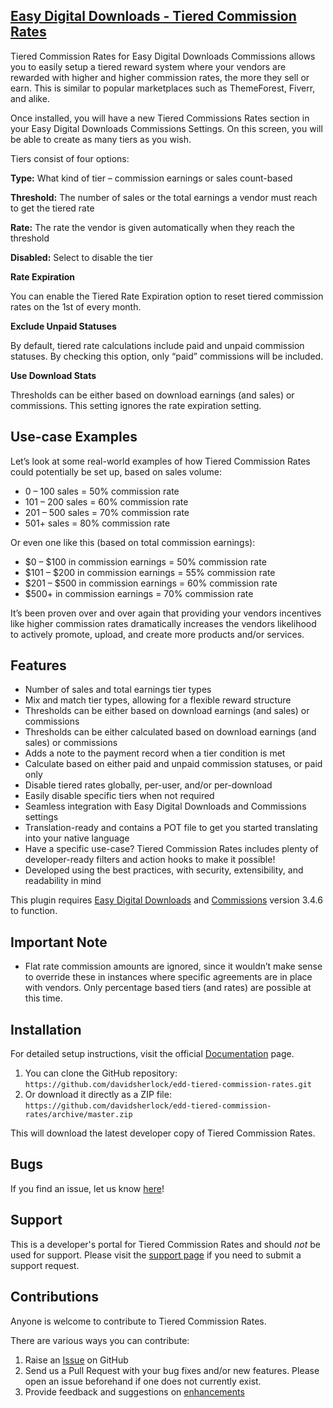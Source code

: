 ## [Easy Digital Downloads - Tiered Commission Rates](https://wordpress.org/plugins/edd-tiered-commission-rates/)

Tiered Commission Rates for Easy Digital Downloads Commissions allows you to easily setup a tiered reward system where your vendors are rewarded with higher and higher commission rates, the more they sell or earn. This is similar to popular marketplaces such as ThemeForest, Fiverr, and alike.

Once installed, you will have a new Tiered Commissions Rates section in your Easy Digital Downloads Commissions Settings. On this screen, you will be able to create as many tiers as you wish.

Tiers consist of four options:

**Type:** What kind of tier – commission earnings or sales count-based

**Threshold:** The number of sales or the total earnings a vendor must reach to get the tiered rate

**Rate:** The rate the vendor is given automatically when they reach the threshold

**Disabled:** Select to disable the tier

**Rate Expiration**

You can enable the Tiered Rate Expiration option to reset tiered commission rates on the 1st of every month.

**Exclude Unpaid Statuses**

By default, tiered rate calculations include paid and unpaid commission statuses. By checking this option, only “paid” commissions will be included.

**Use Download Stats**

Thresholds can be either based on download earnings (and sales) or commissions. This setting ignores the rate expiration setting.

## Use-case Examples

Let’s look at some real-world examples of how Tiered Commission Rates could potentially be set up, based on sales volume:

* 0 – 100 sales = 50% commission rate
* 101 – 200 sales = 60% commission rate
* 201 – 500 sales = 70% commission rate
* 501+ sales = 80% commission rate

Or even one like this (based on total commission earnings):

* $0 – $100 in commission earnings = 50% commission rate
* $101 – $200 in commission earnings = 55% commission rate
* $201 – $500 in commission earnings = 60% commission rate
* $500+ in commission earnings = 70% commission rate

It’s been proven over and over again that providing your vendors incentives like higher commission rates dramatically increases the vendors likelihood to actively promote, upload, and create more products and/or services.

## Features

* Number of sales and total earnings tier types
* Mix and match tier types, allowing for a flexible reward structure
* Thresholds can be either based on download earnings (and sales) or commissions
* Thresholds can be either calculated based on download earnings (and sales) or commissions
* Adds a note to the payment record when a tier condition is met
* Calculate based on either paid and unpaid commission statuses, or paid only
* Disable tiered rates globally, per-user, and/or per-download
* Easily disable specific tiers when not required
* Seamless integration with Easy Digital Downloads and Commissions settings
* Translation-ready and contains a POT file to get you started translating into your native language
* Have a specific use-case? Tiered Commission Rates includes plenty of developer-ready filters and action hooks to make it possible!
* Developed using the best practices, with security, extensibility, and readability in mind

This plugin requires [Easy Digital Downloads](http://wordpress.org/extend/plugins/easy-digital-downloads/) and [Commissions](https://easydigitaldownloads.com/downloads/commissions/) version 3.4.6 to function.

## Important Note

* Flat rate commission amounts are ignored, since it wouldn’t make sense to override these in instances where specific agreements are in place with vendors. Only percentage based tiers (and rates) are possible at this time.

## Installation

For detailed setup instructions, visit the official [Documentation](https://sellcomet.com) page.

1. You can clone the GitHub repository: `https://github.com/davidsherlock/edd-tiered-commission-rates.git`
2. Or download it directly as a ZIP file: `https://github.com/davidsherlock/edd-tiered-commission-rates/archive/master.zip`

This will download the latest developer copy of Tiered Commission Rates.

## Bugs
If you find an issue, let us know [here](https://github.com/davidsherlock/edd-tiered-commission-rates/issues?state=open)!

## Support
This is a developer's portal for Tiered Commission Rates and should _not_ be used for support. Please visit the [support page](https://wordpress.org/support/plugin/edd-tiered-commission-rates) if you need to submit a support request.

## Contributions
Anyone is welcome to contribute to Tiered Commission Rates.

There are various ways you can contribute:

1. Raise an [Issue](https://github.com/davidsherlock/edd-tiered-commission-rates/issues) on GitHub
2. Send us a Pull Request with your bug fixes and/or new features. Please open an issue beforehand if one does not currently exist.
3. Provide feedback and suggestions on [enhancements](https://github.com/davidsherlock/edd-tiered-commission-rates/issues?direction=desc&labels=Enhancement&page=1&sort=created&state=open)
